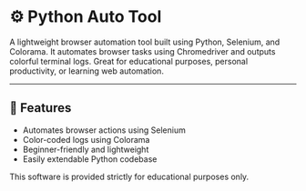 # ⚙️ Python Auto Tool

A lightweight browser automation tool built using Python, Selenium, and Colorama. It automates browser tasks using Chromedriver and outputs colorful terminal logs. Great for educational purposes, personal productivity, or learning web automation.

---

## 🚀 Features

- Automates browser actions using Selenium
- Color-coded logs using Colorama
- Beginner-friendly and lightweight
- Easily extendable Python codebase

This software is provided strictly for educational purposes only.

